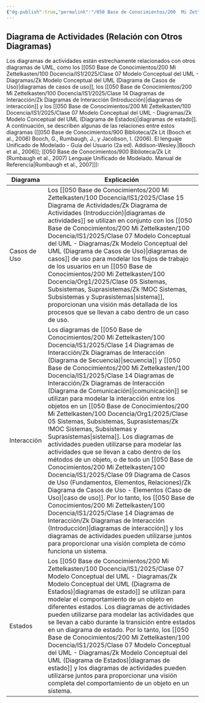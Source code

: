 ```yaml
---
{"dg-publish":true,"permalink":"/050 Base de Conocimientos/200  Mi Zettelkasten/100 Docencia/IS1/2025/Clase 15 Diagrama de Actividades/Zk Diagrama de Actividades (Relación con Otros Diagramas)/","tags":["digitalGarden"]}
---
```


## Diagrama de Actividades (Relación con Otros Diagramas)

Los diagramas de actividades están estrechamente relacionados con otros diagramas de UML, como los [[050 Base de Conocimientos/200  Mi Zettelkasten/100 Docencia/IS1/2025/Clase 07 Modelo Conceptual del UML - Diagramas/Zk Modelo Conceptual del UML (Diagrama de Casos de Uso)\|diagramas de casos de uso]], los [[050 Base de Conocimientos/200  Mi Zettelkasten/100 Docencia/IS1/2025/Clase 14 Diagramas de Interacción/Zk Diagramas de Interacción (Introducción)\|diagramas de interacción]] y los [[050 Base de Conocimientos/200  Mi Zettelkasten/100 Docencia/IS1/2025/Clase 07 Modelo Conceptual del UML - Diagramas/Zk Modelo Conceptual del UML (Diagrama de Estados)\|diagramas de estado]]. A continuación, se describen algunas de las relaciones entre estos diagramas ([[050 Base de Conocimientos/900 Biblioteca/Zk Lit (Booch et al., 2006) Booch, G., Rumbaugh, J., y Jacobson, I. (2006). El lenguaje Unificado de Modelado - Guía del Usuario (2a ed). Addison-Wesley.\|Booch et al., 2006]]; [[050 Base de Conocimientos/900 Biblioteca/Zk Lit (Rumbaugh et al., 2007) Lenguaje Unificado de Modelado. Manual de Referencia\|Rumbaugh et al., 2007]]):

| Diagrama                 | Explicación                                                                                                                                                                                                                                                                                                                                                                                                                                                                                                                                                                                                                                                                                                                                |
| ------------------------ | ------------------------------------------------------------------------------------------------------------------------------------------------------------------------------------------------------------------------------------------------------------------------------------------------------------------------------------------------------------------------------------------------------------------------------------------------------------------------------------------------------------------------------------------------------------------------------------------------------------------------------------------------------------------------------------------------------------------------------------------ |
| Casos de Uso             | Los [[050 Base de Conocimientos/200  Mi Zettelkasten/100 Docencia/IS1/2025/Clase 15 Diagrama de Actividades/Zk Diagrama de Actividades (Introducción)\|diagramas de actividades]] se utilizan en conjunto con los [[050 Base de Conocimientos/200  Mi Zettelkasten/100 Docencia/IS1/2025/Clase 07 Modelo Conceptual del UML - Diagramas/Zk Modelo Conceptual del UML (Diagrama de Casos de Uso)\|diagramas de casos]] de uso para modelar los flujos de trabajo de los usuarios en un [[050 Base de Conocimientos/200  Mi Zettelkasten/100 Docencia/Org1/2025/Clase 05 Sistemas, Subsistemas, Suprasistemas/Zk !MOC Sistemas, Subsistemas y Suprasistemas\|sistema]], proporcionan una visión más detallada de los procesos que se llevan a cabo dentro de un caso de uso.                                                                                                                                                                                                                                                                                                               |
| Interacción              | Los diagramas de [[050 Base de Conocimientos/200  Mi Zettelkasten/100 Docencia/IS1/2025/Clase 14 Diagramas de Interacción/Zk Diagramas de Interacción (Diagrama de Secuencia)\|secuencia]] y [[050 Base de Conocimientos/200  Mi Zettelkasten/100 Docencia/IS1/2025/Clase 14 Diagramas de Interacción/Zk Diagramas de Interacción (Diagrama de Comunicación)\|comunicación]] se utilizan para modelar la interacción entre los objetos en un [[050 Base de Conocimientos/200  Mi Zettelkasten/100 Docencia/Org1/2025/Clase 05 Sistemas, Subsistemas, Suprasistemas/Zk !MOC Sistemas, Subsistemas y Suprasistemas\|sistema]]. Los diagramas de actividades pueden utilizarse para modelar las actividades que se llevan a cabo dentro de los métodos de un objeto, o de todo un [[050 Base de Conocimientos/200  Mi Zettelkasten/100 Docencia/IS1/2025/Clase 09 Diagrama de Casos de Uso (Fundamentos, Elementos, Relaciones)/Zk Diagrama de Casos de Uso - Elementos (Caso de Uso)\|caso de uso]]. Por lo tanto, los [[050 Base de Conocimientos/200  Mi Zettelkasten/100 Docencia/IS1/2025/Clase 14 Diagramas de Interacción/Zk Diagramas de Interacción (Introducción)\|diagramas de interacción]] y los diagramas de actividades pueden utilizarse juntos para proporcionar una visión completa de cómo funciona un sistema. |
| Estados                  | Los [[050 Base de Conocimientos/200  Mi Zettelkasten/100 Docencia/IS1/2025/Clase 07 Modelo Conceptual del UML - Diagramas/Zk Modelo Conceptual del UML (Diagrama de Estados)\|diagramas de estado]] se utilizan para modelar el comportamiento de un objeto en diferentes estados. Los diagramas de actividades pueden utilizarse para modelar las actividades que se llevan a cabo durante la transición entre estados en un diagrama de estado. Por lo tanto, los [[050 Base de Conocimientos/200  Mi Zettelkasten/100 Docencia/IS1/2025/Clase 07 Modelo Conceptual del UML - Diagramas/Zk Modelo Conceptual del UML (Diagrama de Estados)\|diagramas de estado]] y los diagramas de actividades pueden utilizarse juntos para proporcionar una visión completa del comportamiento de un objeto en un sistema.                                                                                                                                                                   |

